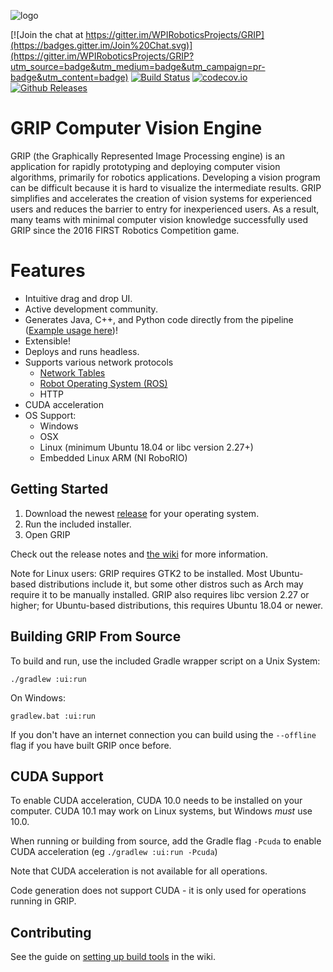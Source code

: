 ![logo](https://cloud.githubusercontent.com/assets/3964980/11156885/6fa1967a-8a1c-11e5-8c78-e552ffba31c0.png)

[![Join the chat at https://gitter.im/WPIRoboticsProjects/GRIP](https://badges.gitter.im/Join%20Chat.svg)](https://gitter.im/WPIRoboticsProjects/GRIP?utm_source=badge&utm_medium=badge&utm_campaign=pr-badge&utm_content=badge)
[![Build Status](https://dev.azure.com/wpiroboticsprojects/GRIP/_apis/build/status/WPIRoboticsProjects.GRIP?branchName=master)](https://dev.azure.com/wpiroboticsprojects/GRIP/_build/latest?definitionId=1?branchName=master)
[![codecov.io](http://codecov.io/github/WPIRoboticsProjects/GRIP/coverage.svg?branch=master)](http://codecov.io/github/WPIRoboticsProjects/GRIP?branch=master)
[![Github Releases](https://img.shields.io/github/downloads/WPIRoboticsProjects/GRIP/total.svg)](https://github.com/WPIRoboticsProjects/GRIP/releases/latest)


# GRIP Computer Vision Engine

GRIP (the Graphically Represented Image Processing engine) is an application for rapidly prototyping and deploying computer
vision algorithms, primarily for robotics applications.
Developing a vision program can be difficult because it is hard to visualize the intermediate results. 
GRIP simplifies and accelerates the creation of vision systems for experienced users and reduces the barrier to entry for inexperienced users.
As a result, many teams with minimal computer vision knowledge successfully used GRIP since the 2016 FIRST Robotics Competition game.

# Features

 - Intuitive drag and drop UI.
 - Active development community.
 - Generates Java, C++, and Python code directly from the pipeline ([Example usage here](https://github.com/WPIRoboticsProjects/GRIP-code-generation))!
 - Extensible!
 - Deploys and runs headless.
 - Supports various network protocols
   - [Network Tables](https://github.com/wpilibsuite/allwpilib/tree/master/ntcore/)
   - [Robot Operating System (ROS)](http://www.ros.org/)
   - HTTP
 - CUDA acceleration
 - OS Support:
     - Windows
     - OSX
     - Linux (minimum Ubuntu 18.04 or libc version 2.27+)
     - Embedded Linux ARM (NI RoboRIO)


## Getting Started

1. Download the newest [release](https://github.com/WPIRoboticsProjects/GRIP/releases) for your operating system.
2. Run the included installer.
3. Open GRIP

Check out the release notes and [the wiki](https://github.com/WPIRoboticsProjects/GRIP/wiki) for more information.

Note for Linux users: GRIP requires GTK2 to be installed. Most Ubuntu-based distributions include it,
but some other distros such as Arch may require it to be manually installed. GRIP also requires libc version 2.27
or higher; for Ubuntu-based distributions, this requires Ubuntu 18.04 or newer.

## Building GRIP From Source

To build and run, use the included Gradle wrapper script on a Unix System:

    ./gradlew :ui:run

On Windows:

    gradlew.bat :ui:run

If you don't have an internet connection you can build using the `--offline` flag if you have built GRIP once before.

## CUDA Support
To enable CUDA acceleration, CUDA 10.0 needs to be installed on your computer. CUDA 10.1 may work on
Linux systems, but Windows _must_ use 10.0.

When running or building from source, add the Gradle flag `-Pcuda` to enable CUDA acceleration (eg `./gradlew :ui:run -Pcuda`)

Note that CUDA acceleration is not available for all operations.

Code generation does not support CUDA - it is only used for operations running in GRIP.

## Contributing

See the guide on [setting up build tools](https://github.com/WPIRoboticsProjects/GRIP/wiki/Setting-up-build-tools) in the wiki.
